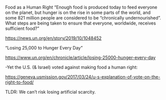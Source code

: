 Food as a Human Right
“Enough food is produced today to feed everyone on the planet, but hunger is on the rise in some parts of the world, and some 821 million people are considered to be “chronically undernourished”. What steps are being taken to ensure that everyone, worldwide, receives sufficient food?”

https://news.un.org/en/story/2019/10/1048452

“Losing 25,000 to Hunger Every Day”

https://www.un.org/en/chronicle/article/losing-25000-hunger-every-day

-Yet the U.S. (& Israel) voted against making food a human right:

https://geneva.usmission.gov/2017/03/24/u-s-explanation-of-vote-on-the-right-to-food/

TLDR: We can’t risk losing artificial scarcity.
